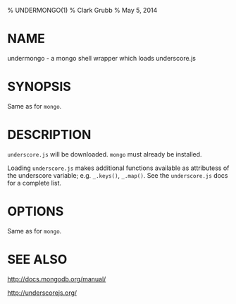 % UNDERMONGO(1)
% Clark Grubb
% May 5, 2014

# NAME

undermongo - a mongo shell wrapper which loads underscore.js

# SYNOPSIS

Same as for `mongo`.

# DESCRIPTION

`underscore.js` will be downloaded.  `mongo` must already be installed.  

Loading `underscore.js` makes additional functions available as attributess
of the underscore variable; e.g. `_.keys()`, `_.map()`.  See the `underscore.js`
docs for a complete list.

# OPTIONS

Same as for `mongo`.

# SEE ALSO

http://docs.mongodb.org/manual/

http://underscorejs.org/

